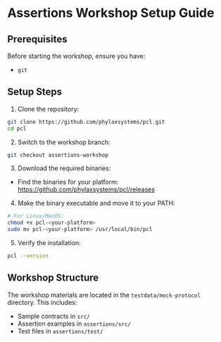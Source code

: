 # Assertions Workshop Setup Guide

## Prerequisites

Before starting the workshop, ensure you have:

- `git`

## Setup Steps

1. Clone the repository:

```bash
git clone https://github.com/phylaxsystems/pcl.git
cd pcl
```

2. Switch to the workshop branch:

```bash
git checkout assertions-workshop
```

3. Download the required binaries:

- Find the binaries for your platform: <https://github.com/phylaxsystems/pcl/releases>

4. Make the binary executable and move it to your PATH:

```bash
# For Linux/MacOS:
chmod +x pcl-<your-platform>
sudo mv pcl-<your-platform> /usr/local/bin/pcl
```

5. Verify the installation:

```bash
pcl --version
```

## Workshop Structure

The workshop materials are located in the `testdata/mock-protocol` directory. This includes:

- Sample contracts in `src/`
- Assertion examples in `assertions/src/`
- Test files in `assertions/test/`

